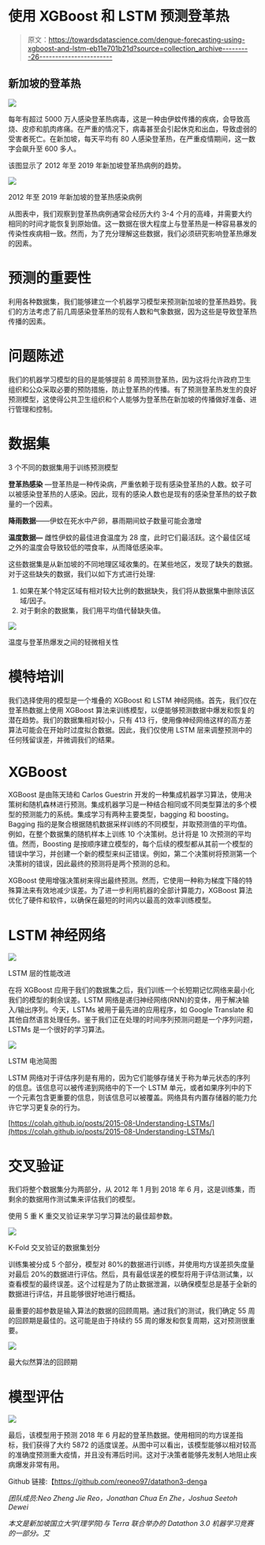 # 使用 XGBoost 和 LSTM 预测登革热

> 原文：<https://towardsdatascience.com/dengue-forecasting-using-xgboost-and-lstm-eb11e701b21d?source=collection_archive---------26----------------------->

## **新加坡的登革热**

![](img/3837f5d9a13091a70d8995aa489688cf.png)

每年有超过 5000 万人感染登革热病毒，这是一种由伊蚊传播的疾病，会导致高烧、皮疹和肌肉疼痛。在严重的情况下，病毒甚至会引起休克和出血，导致虚弱的受害者死亡。在新加坡，每天平均有 80 人感染登革热，在严重疫情期间，这一数字会飙升至 600 多人。

该图显示了 2012 年至 2019 年新加坡登革热病例的趋势。

![](img/95fee42826f62c62c81fe72246351918.png)

2012 年至 2019 年新加坡的登革热感染病例

从图表中，我们观察到登革热病例通常会经历大约 3-4 个月的高峰，并需要大约相同的时间才能恢复到原始值。这一数据在很大程度上与登革热是一种容易暴发的传染性疾病相一致。然而，为了充分理解这些数据，我们必须研究影响登革热爆发的因素。

# 预测的重要性

利用各种数据集，我们能够建立一个机器学习模型来预测新加坡的登革热趋势。我们的方法考虑了前几周感染登革热的现有人数和气象数据，因为这些是导致登革热传播的因素。

# 问题陈述

我们的机器学习模型的目的是能够提前 8 周预测登革热，因为这将允许政府卫生组织和公众采取必要的预防措施，防止登革热的传播。有了预测登革热发生的良好预测模型，这使得公共卫生组织和个人能够为登革热在新加坡的传播做好准备、进行管理和控制。

# 数据集

3 个不同的数据集用于训练预测模型

**登革热感染** —登革热是一种传染病，严重依赖于现有感染登革热的人数。蚊子可以被感染登革热的人感染。因此，现有的感染人数也是现有的感染登革热的蚊子数量的一个因素。

**降雨数据**——伊蚊在死水中产卵，暴雨期间蚊子数量可能会激增

**温度数据—** 雌性伊蚊的最佳进食温度为 28 度，此时它们最活跃。这个最佳区域之外的温度会导致较低的喂食率，从而降低感染率。

这些数据集是从新加坡的不同地理区域收集的。在某些地区，发现了缺失的数据。对于这些缺失的数据，我们以如下方式进行处理:

1.  如果在某个特定区域有相对较大比例的数据缺失，我们将从数据集中删除该区域/因子。
2.  对于剩余的数据集，我们用平均值代替缺失值。

![](img/89cffeef6307b47b6f36bd560806279e.png)

温度与登革热爆发之间的轻微相关性

# 模特培训

我们选择使用的模型是一个堆叠的 XGBoost 和 LSTM 神经网络。首先，我们仅在登革热数据上使用 XGBoost 算法来训练模型，以便能够预测数据中爆发和恢复的潜在趋势。我们的数据集相对较小，只有 413 行，使用像神经网络这样的高方差算法可能会在开始时过度拟合数据。因此，我们仅使用 LSTM 层来调整预测中的任何残留误差，并微调我们的结果。

# XGBoost

XGBoost 是由陈天琦和 Carlos Guestrin 开发的一种集成机器学习算法，使用决策树和随机森林进行预测。集成机器学习是一种结合相同或不同类型算法的多个模型的预测能力的系统。集成学习有两种主要类型，bagging 和 boosting。Bagging 指的是聚合根据随机数据采样训练的不同模型，并取预测值的平均值。例如，在整个数据集的随机样本上训练 10 个决策树。总计将是 10 次预测的平均值。然而，Boosting 是按顺序建立模型的，每个后续的模型都从其前一个模型的错误中学习，并创建一个新的模型来纠正错误。例如，第二个决策树将预测第一个决策树的错误，因此最终的预测将是两个预测的总和。

XGBoost 使用增强决策树来得出最终预测。然而，它使用一种称为梯度下降的特殊算法来有效地减少误差。为了进一步利用机器的全部计算能力，XGBoost 算法优化了硬件和软件，以确保在最短的时间内以最高的效率训练模型。

# LSTM 神经网络

![](img/1f06f3ac80e2868be53c1998dfab86ea.png)

LSTM 层的性能改进

在将 XGBoost 应用于我们的数据集之后，我们训练一个长短期记忆网络来最小化我们的模型的剩余误差。LSTM 网络是递归神经网络(RNN)的变体，用于解决输入/输出序列。今天，LSTMs 被用于最先进的应用程序，如 Google Translate 和其他自然语言处理任务。鉴于我们正在处理的时间序列预测问题是一个序列问题，LSTMs 是一个很好的学习算法。

![](img/92310fb2ba73a62995f3420ef190c6aa.png)

LSTM 电池简图

LSTM 网络对于评估序列是有用的，因为它们能够存储关于称为单元状态的序列的信息。该信息可以被传递到网络中的下一个 LSTM 单元，或者如果序列中的下一个元素包含更重要的信息，则该信息可以被覆盖。网络具有内置存储器的能力允许它学习更复杂的行为。

[https://colah.github.io/posts/2015-08-Understanding-LSTMs/](https://colah.github.io/posts/2015-08-Understanding-LSTMs/)

# 交叉验证

我们将整个数据集分为两部分，从 2012 年 1 月到 2018 年 6 月，这是训练集，而剩余的数据用作测试集来评估我们的模型。

使用 5 重 K 重交叉验证来学习学习算法的最佳超参数。

![](img/f4c04138163cc511dfbfa6f1fde6e9da.png)

K-Fold 交叉验证的数据集划分

训练集被分成 5 个部分，模型对 80%的数据进行训练，并使用均方误差损失度量对最后 20%的数据进行评估。然后，具有最低误差的模型将用于评估测试集，以查看模型的最终误差。这个过程是为了防止数据泄漏，以确保模型总是基于全新的数据进行评估，并且能够很好地进行概括。

最重要的超参数是输入算法的数据的回顾周期。通过我们的测试，我们确定 55 周的回顾期是最佳的。这可能是由于持续约 55 周的爆发和恢复周期，这对预测很重要。

![](img/59fe4d8132ce4e3da34398229cd057c3.png)

最大似然算法的回顾期

# 模型评估

![](img/07169c12ff023e88f2368686dc1f68b8.png)

最后，该模型用于预测 2018 年 6 月起的登革热数据。使用相同的均方误差指标，我们获得了大约 5872 的适度误差。从图中可以看出，该模型能够以相对较高的准确度预测重大疫情，并且没有滞后时间。这对于决策者能够先发制人地阻止疾病爆发非常有用。

Github 链接:【https://github.com/reoneo97/datathon3-denga 

*团队成员:Neo Zheng Jie Reo，Jonathan Chua En Zhe，Joshua Seetoh Dewei*

*本文是新加坡国立大学(理学院)与 Terra 联合举办的 Datathon 3.0 机器学习竞赛的一部分。艾*
